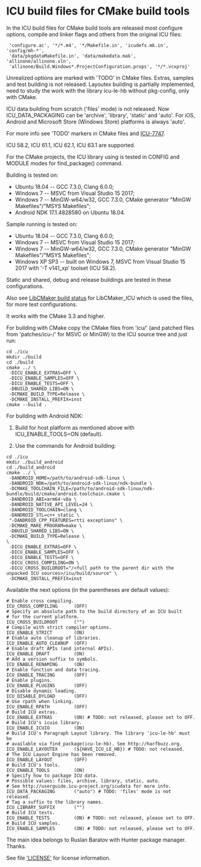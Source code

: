 # ICU build files for CMake build tools

In the ICU build files for CMake build tools are released most configure
options, compile and linker flags and others from the original ICU files:

```
 'configure.ac', '*/*.m4', '*/Makefile.in', 'icudefs.mk.in', 'config/mh-*',
 'data/pkgdataMakefile.in', 'data/makedata.mak', 'allinone/allinone.sln',
 'allinone/Build.Windows*.ProjectConfiguration.props', '*/*.vcxproj'
```

Unrealized options are marked with 'TODO' in CMake files.
Extras, samples and test building is not released.
Layoutex building is partially implemented, need to study the work with
the library icu-le-hb without pkg-config, only with CMake.

ICU data building from scratch ('files' mode) is not released.
Now ICU_DATA_PACKAGING can be 'archive', 'library', 'static' and 'auto'.
For iOS, Android and Microsoft Store (Windows Store) platforms is always 'auto'.

For more info see 'TODO' markers in CMake files and [ICU-7747](https://unicode-org.atlassian.net/browse/ICU-7747).

ICU 58.2, ICU 61.1, ICU 62.1, ICU 63.1 are supported.

For the CMake projects, the ICU library using is tested in CONFIG and MODULE modes
for find_package() command.

Building is tested on:
- Ubuntu 18.04 -- GCC 7.3.0, Clang 6.0.0;
- Windows 7 -- MSVC from Visual Studio 15 2017;
- Windows 7 -- MinGW-w64/w32, GCC 7.3.0,
               CMake generator "MinGW Makefiles"/"MSYS Makefiles";
- Android NDK 17.1.4828580 on Ubuntu 18.04.

Sample running is tested on:
- Ubuntu 18.04 -- GCC 7.3.0, Clang 6.0.0;
- Windows 7 -- MSVC from Visual Studio 15 2017;
- Windows 7 -- MinGW-w64/w32, GCC 7.3.0,
               CMake generator "MinGW Makefiles"/"MSYS Makefiles";
- Windows XP SP3 -- built on Windows 7, MSVC from Visual Studio 15 2017
                    with '-T v141_xp' toolset (ICU 58.2).

Static and shared, debug and release buildings are tested in these
configurations.

Also see [LibCMaker build status](https://github.com/LibCMaker/LibCMaker#build-status) for LibCMaker_ICU which is used the files, for more test configurations.

It works with the CMake 3.3 and higher.

For building with CMake copy the CMake files from 'icu/'
(and patched files from 'patches/icu-<version>/' for MSVC or MinGW)
to the ICU source tree and just run:

```
cd ./icu
mkdir ./build
cd ./build
cmake ../ \
 -DICU_ENABLE_EXTRAS=OFF \
 -DICU_ENABLE_SAMPLES=OFF \
 -DICU_ENABLE_TESTS=OFF \
 -DBUILD_SHARED_LIBS=ON \
 -DCMAKE_BUILD_TYPE=Release \
 -DCMAKE_INSTALL_PREFIX=inst
cmake --build .
```

For building with Android NDK:

1. Build for host platform as mentioned above with
   ICU_ENABLE_TOOLS=ON (default).

2. Use the commands for Android building:

```
cd ./icu
mkdir ./build_android
cd ./build_android
cmake ../ \
 -DANDROID_HOME=/path/to/android-sdk-linux \
 -DANDROID_NDK=/path/to/android-sdk-linux/ndk-bundle \
 -DCMAKE_TOOLCHAIN_FILE=/path/to/android-sdk-linux/ndk-bundle/build/cmake/android.toolchain.cmake \
 -DANDROID_ABI=arm64-v8a \
 -DANDROID_NATIVE_API_LEVEL=24 \
 -DANDROID_TOOLCHAIN=clang \
 -DANDROID_STL=c++_static \
 "-DANDROID_CPP_FEATURES=rtti exceptions" \
 -DCMAKE_MAKE_PROGRAM=make \
 -DBUILD_SHARED_LIBS=ON \
 -DCMAKE_BUILD_TYPE=Release \
\
 -DICU_ENABLE_EXTRAS=OFF \
 -DICU_ENABLE_SAMPLES=OFF \
 -DICU_ENABLE_TESTS=OFF \
 -DICU_CROSS_COMPILING=ON \
 -DICU_CROSS_BUILDROOT="/<full path to the parent dir with the unpacked ICU sources>/icu/build/source" \
 -DCMAKE_INSTALL_PREFIX=inst
```

Available the next options (in the parentheses are default values):

```
# Enable cross compiling.
ICU_CROSS_COMPILING      (OFF)
# Specify an absolute path to the build directory of an ICU built
# for the current platform.
ICU_CROSS_BUILDROOT      ("")
# Compile with strict compiler options.
ICU_ENABLE_STRICT        (ON)
# Enable auto cleanup of libraries.
ICU_ENABLE_AUTO_CLEANUP  (OFF)
# Enable draft APIs (and internal APIs).
ICU_ENABLE_DRAFT         (ON)
# Add a version suffix to symbols.
ICU_ENABLE_RENAMING      (ON)
# Enable function and data tracing.
ICU_ENABLE_TRACING       (OFF)
# Enable plugins.
ICU_ENABLE_PLUGINS       (OFF)
# Disable dynamic loading.
ICU_DISABLE_DYLOAD       (OFF)
# Use rpath when linking.
ICU_ENABLE_RPATH         (OFF)
# Build ICU extras.
ICU_ENABLE_EXTRAS        (ON) # TODO: not released, please set to OFF.
# Build ICU's icuio library.
ICU_ENABLE_ICUIO         (ON)
# Build ICU's Paragraph Layout library. The library 'icu-le-hb' must be
# available via find_package(icu-le-hb). See http://harfbuzz.org.
ICU_ENABLE_LAYOUTEX      (${HAVE_ICU_LE_HB}) # TODO: not released.
# The ICU Layout Engine has been removed.
ICU_ENABLE_LAYOUT        (OFF)
# Build ICU's tools.
ICU_ENABLE_TOOLS         (ON)
# Specify how to package ICU data.
# Possible values: files, archive, library, static, auto.
# See http://userguide.icu-project.org/icudata for more info.
ICU_DATA_PACKAGING       ("auto") # TODO: 'files' mode is not released.
# Tag a suffix to the library names.
ICU_LIBRARY_SUFFIX       ("")
# Build ICU tests.
ICU_ENABLE_TESTS         (ON) # TODO: not released, please set to OFF.
# Build ICU samples.
ICU_ENABLE_SAMPLES       (ON) # TODO: not released, please set to OFF.
```

The main idea belongs to Ruslan Baratov with Hunter package manager. Thanks.

See file ['LICENSE'](/LICENSE) for license information.
